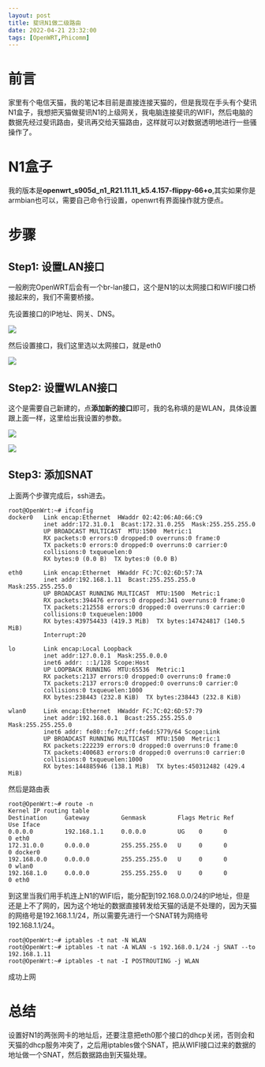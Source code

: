 ```yaml
---
layout: post
title: 斐讯N1做二级路由
date: 2022-04-21 23:32:00
tags: [OpenWRT,Phicomm]
---
```

# 前言
家里有个电信天猫，我的笔记本目前是直接连接天猫的，但是我现在手头有个斐讯N1盒子，我想把天猫做斐讯N1的上级网关，我电脑连接斐讯的WIFI，然后电脑的数据先经过斐讯路由，斐讯再交给天猫路由，这样就可以对数据透明地进行一些骚操作了。

# N1盒子
我的版本是**openwrt_s905d_n1_R21.11.11_k5.4.157-flippy-66+o**,其实如果你是armbian也可以，需要自己命令行设置，openwrt有界面操作就方便点。

# 步骤
## Step1: 设置LAN接口
一般刷完OpenWRT后会有一个br-lan接口，这个是N1的以太网接口和WIFI接口桥接起来的，我们不需要桥接。

先设置接口的IP地址、网关、DNS。

![](./1.png)

然后设置接口，我们这里选以太网接口，就是eth0

![](./2.png)

## Step2: 设置WLAN接口
这个是需要自己新建的，点**添加新的接口**即可，我的名称填的是WLAN，具体设置跟上面一样，这里给出我设置的参数。

![](./3.png)

![](./4.png)

## Step3: 添加SNAT
上面两个步骤完成后，ssh进去。
```shell
root@OpenWrt:~# ifconfig
docker0   Link encap:Ethernet  HWaddr 02:42:06:A0:66:C9
          inet addr:172.31.0.1  Bcast:172.31.0.255  Mask:255.255.255.0
          UP BROADCAST MULTICAST  MTU:1500  Metric:1
          RX packets:0 errors:0 dropped:0 overruns:0 frame:0
          TX packets:0 errors:0 dropped:0 overruns:0 carrier:0
          collisions:0 txqueuelen:0
          RX bytes:0 (0.0 B)  TX bytes:0 (0.0 B)

eth0      Link encap:Ethernet  HWaddr FC:7C:02:6D:57:7A
          inet addr:192.168.1.11  Bcast:255.255.255.0  Mask:255.255.255.0
          UP BROADCAST RUNNING MULTICAST  MTU:1500  Metric:1
          RX packets:394476 errors:0 dropped:341 overruns:0 frame:0
          TX packets:212558 errors:0 dropped:0 overruns:0 carrier:0
          collisions:0 txqueuelen:1000
          RX bytes:439754433 (419.3 MiB)  TX bytes:147424817 (140.5 MiB)
          Interrupt:20

lo        Link encap:Local Loopback
          inet addr:127.0.0.1  Mask:255.0.0.0
          inet6 addr: ::1/128 Scope:Host
          UP LOOPBACK RUNNING  MTU:65536  Metric:1
          RX packets:2137 errors:0 dropped:0 overruns:0 frame:0
          TX packets:2137 errors:0 dropped:0 overruns:0 carrier:0
          collisions:0 txqueuelen:1000
          RX bytes:238443 (232.8 KiB)  TX bytes:238443 (232.8 KiB)

wlan0     Link encap:Ethernet  HWaddr FC:7C:02:6D:57:79
          inet addr:192.168.0.1  Bcast:255.255.255.0  Mask:255.255.255.0
          inet6 addr: fe80::fe7c:2ff:fe6d:5779/64 Scope:Link
          UP BROADCAST RUNNING MULTICAST  MTU:1500  Metric:1
          RX packets:222239 errors:0 dropped:0 overruns:0 frame:0
          TX packets:400683 errors:0 dropped:0 overruns:0 carrier:0
          collisions:0 txqueuelen:1000
          RX bytes:144885946 (138.1 MiB)  TX bytes:450312482 (429.4 MiB)
```

然后是路由表

```shell
root@OpenWrt:~# route -n
Kernel IP routing table
Destination     Gateway         Genmask         Flags Metric Ref    Use Iface
0.0.0.0         192.168.1.1     0.0.0.0         UG    0      0        0 eth0
172.31.0.0      0.0.0.0         255.255.255.0   U     0      0        0 docker0
192.168.0.0     0.0.0.0         255.255.255.0   U     0      0        0 wlan0
192.168.1.0     0.0.0.0         255.255.255.0   U     0      0        0 eth0
```
到这里当我们用手机连上N1的WIFI后，能分配到192.168.0.0/24的IP地址，但是还是上不了网的，因为这个地址的数据直接转发给天猫的话是不处理的，因为天猫的网络号是192.168.1.1/24，所以需要先进行一个SNAT转为网络号192.168.1.1/24。

```shell
root@OpenWrt:~# iptables -t nat -N WLAN
root@OpenWrt:~# iptables -t nat -A WLAN -s 192.168.0.1/24 -j SNAT --to 192.168.1.11
root@OpenWrt:~# iptables -t nat -I POSTROUTING -j WLAN
```

成功上网

# 总结
设置好N1的两张网卡的地址后，还要注意把eth0那个接口的dhcp关闭，否则会和天猫的dhcp服务冲突了，之后用iptables做个SNAT，把从WIFI接口过来的数据的地址做一个SNAT，然后数据路由到天猫处理。